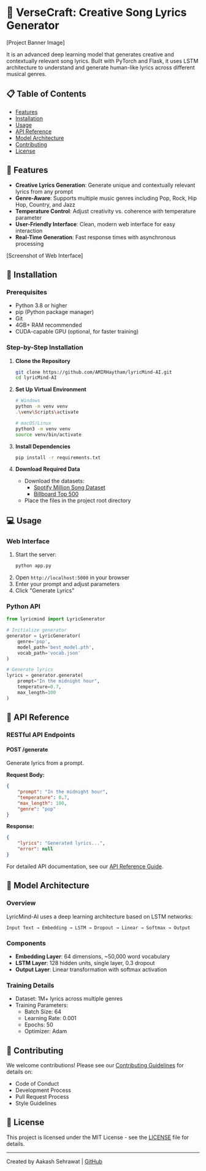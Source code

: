 # 🎵 VerseCraft: Creative Song Lyrics Generator


[Project Banner Image]

It is an advanced deep learning model that generates creative and contextually relevant song lyrics. Built with PyTorch and Flask, it uses LSTM architecture to understand and generate human-like lyrics across different musical genres.

## 📋 Table of Contents

- [Features](#-features)
- [Installation](#-installation)
- [Usage](#-usage)
- [API Reference](#-api-reference)
- [Model Architecture](#-model-architecture)
- [Contributing](#-contributing)
- [License](#-license)

## 🌟 Features

- **Creative Lyrics Generation**: Generate unique and contextually relevant lyrics from any prompt
- **Genre-Aware**: Supports multiple music genres including Pop, Rock, Hip Hop, Country, and Jazz
- **Temperature Control**: Adjust creativity vs. coherence with temperature parameter
- **User-Friendly Interface**: Clean, modern web interface for easy interaction
- **Real-Time Generation**: Fast response times with asynchronous processing

[Screenshot of Web Interface]

## 🚀 Installation

### Prerequisites

- Python 3.8 or higher
- pip (Python package manager)
- Git
- 4GB+ RAM recommended
- CUDA-capable GPU (optional, for faster training)

### Step-by-Step Installation

1. **Clone the Repository**

   ```bash
   git clone https://github.com/AMIRHaytham/lyricMind-AI.git
   cd lyricMind-AI
   ```
2. **Set Up Virtual Environment**

   ```bash
   # Windows
   python -m venv venv
   .\venv\Scripts\activate

   # macOS/Linux
   python3 -m venv venv
   source venv/bin/activate
   ```
3. **Install Dependencies**

   ```bash
   pip install -r requirements.txt
   ```
4. **Download Required Data**

   - Download the datasets:
     - [Spotify Million Song Dataset](https://www.kaggle.com/spotify/million-song-dataset)
     - [Billboard Top 500](https://www.billboard.com/charts/hot-100)
   - Place the files in the project root directory

## 💻 Usage

### Web Interface

1. Start the server:
   ```bash
   python app.py
   ```
2. Open `http://localhost:5000` in your browser
3. Enter your prompt and adjust parameters
4. Click "Generate Lyrics"

### Python API

```python
from lyricmind import LyricGenerator

# Initialize generator
generator = LyricGenerator(
    genre='pop',
    model_path='best_model.pth',
    vocab_path='vocab.json'
)

# Generate lyrics
lyrics = generator.generate(
    prompt="In the midnight hour",
    temperature=0.7,
    max_length=100
)
```

## 🔌 API Reference

### RESTful API Endpoints

#### POST /generate

Generate lyrics from a prompt.

**Request Body:**

```json
{
    "prompt": "In the midnight hour",
    "temperature": 0.7,
    "max_length": 100,
    "genre": "pop"
}
```

**Response:**

```json
{
    "lyrics": "Generated lyrics...",
    "error": null
}
```

For detailed API documentation, see our [API Reference Guide](docs/api.md).

## 🧠 Model Architecture

### Overview

LyricMind-AI uses a deep learning architecture based on LSTM networks:

```
Input Text → Embedding → LSTM → Dropout → Linear → Softmax → Output
```

### Components

- **Embedding Layer**: 64 dimensions, ~50,000 word vocabulary
- **LSTM Layer**: 128 hidden units, single layer, 0.3 dropout
- **Output Layer**: Linear transformation with softmax activation

### Training Details

- Dataset: 1M+ lyrics across multiple genres
- Training Parameters:
  - Batch Size: 64
  - Learning Rate: 0.001
  - Epochs: 50
  - Optimizer: Adam

## 👥 Contributing

We welcome contributions! Please see our [Contributing Guidelines](CONTRIBUTING.md) for details on:

- Code of Conduct
- Development Process
- Pull Request Process
- Style Guidelines

## 📄 License

This project is licensed under the MIT License - see the [LICENSE](LICENSE) file for details.

---

Created by Aakash Sehrawat | [GitHub](https://github.com/AMIRHaytham)

